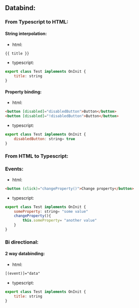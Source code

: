 ## Databind:

### From Typescript to HTML:

#### String interpolation:
- html:
```html
{{ title }}
```

- typescript:
```js
export class Test implements OnInit {
	title: string
}
```

#### Property binding:
- html:
```html
<button [disabled]="disabledButton">Button</button>
<button [disabled]="!disabledButton">Button</button>
```

- typescript:
```js
export class Test implements OnInit {
	disabledButton: string= true
}
```


### From HTML to Typescript:

### Events:
- html:
```html
<button (click)="changeProperty()">Change property</button>
```

- typescript:
```js
export class Test implements OnInit {
	someProperty: string= "some value"
	changeProperty(){
		this.someProperty= "another value"
	}
}
```


### Bi directional:

#### 2 way databinding:
- html:
```html
[(event)]="data"
```

- typescript:
```js
export class Test implements OnInit {
	title: string
}
```